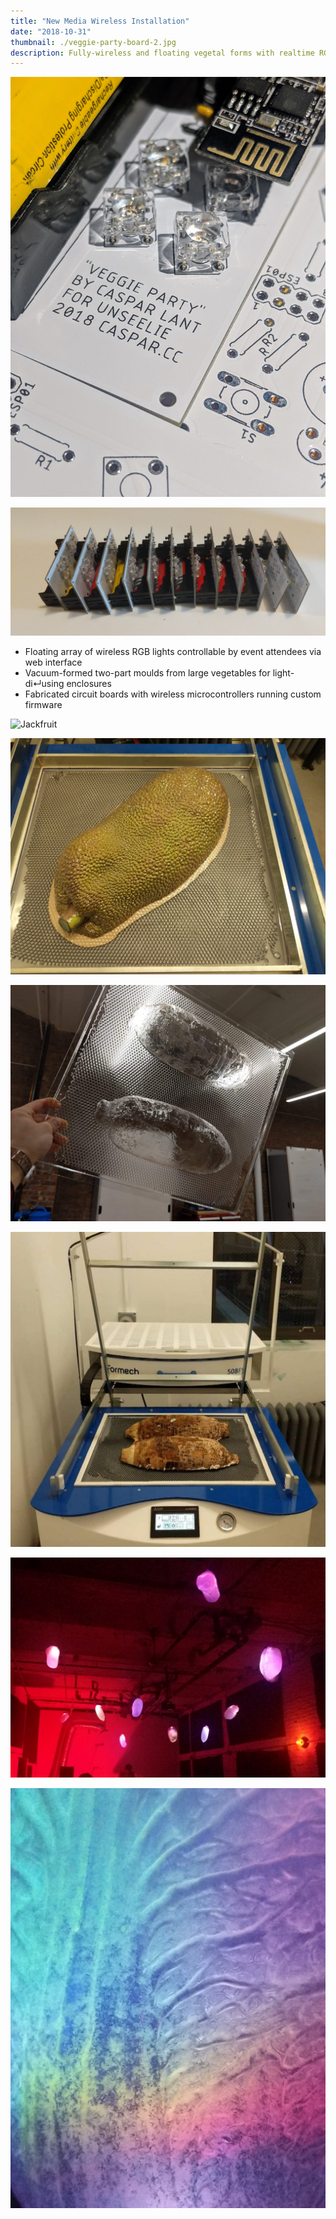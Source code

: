 ```yaml
---
title: "New Media Wireless Installation"
date: "2018-10-31"
thumbnail: ./veggie-party-board-2.jpg
description: Fully-wireless and floating vegetal forms with realtime RGB LED control via webserver.
---
```


<div class="kg-card kg-image-card">

![Board](./veggie-party-board-2.jpg)

</div>

<div class="kg-card kg-image-card">

![Board](./veggie-party-board-3.jpg)

</div>

- Floating array of wireless RGB lights controllable by event attendees via web interface
- Vacuum-formed two-part moulds from large vegetables for light-di↵using enclosures
- Fabricated circuit boards with wireless microcontrollers running custom firmware

<div class="kg-card kg-image-card">

![Jackfruit](./veggie-party-jackfruit-1.jpg "Jackfruit")

</div>

<div class="kg-card kg-image-card">

![Jackfruit](./veggie-party-jackfruit-2.jpg "Jackfruit")

</div>

<!-- **jackfruit** -->

<div class="kg-card kg-image-card">

![taro root](./veggie-party-taro-1.jpg "Taro Root Forms")

</div>

<div class="kg-card kg-image-card">

![taro root](./veggie-party-taro-2.jpg "Taro Roots on the Vaccum Former")

</div>

<div class="kg-card kg-image-card">

![cabbage detail](./veggie-party-ensemble-1.jpg "Vegetal Ensemble")

</div>

<div class="kg-card kg-image-card">

![ensemble](./veggie-party-detail-1.jpg "Cabbage Detail")

</div>

<!-- **yuca** -->

<div class="kg-card kg-width-wide">

<!-- |||
|-|-|
|![yuca](./veggie-party-jackfruit-1.jpg)    |![yuca](./veggie-party-jackfruit-2.jpg)|
|![yuca](./veggie-party-yuca-1.jpg)|![yuca](./veggie-party-yuca-2.jpg)| -->

</div>

<!-- <figure class="kg-card kg-gallery-card">
    <div class="kg-gallery-container">
        <div class="kg-gallery-row">
            <div class="kg-gallery-image">
                <img src="veggie-party-jackfruit-1.jpg"></img>
            </div>
             <div class="kg-gallery-image">
                <img src="veggie-party-jackfruit-2.jpg"></img>
            </div>
        </div>
        <div class="kg-gallery-row">
          <div class="kg-gallery-image">
                <img src="veggie-party-yuca-1.jpg"/>
          </div>
            <div class="kg-gallery-image">
                <img src="veggie-party-yuca-2.jpg"/>
            </div>
        </div>
    </div>
</figure> -->
